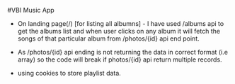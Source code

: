 #VBI Music App

- On landing page(/) [for listing all albumns] - I have used /albums api to get the albums list and when user clicks on any album it will fetch the songs of that particular album from /photos/{id} api end point. 

- As /photos/{id} api ending is not returning the data in correct format (i.e array) so the code will break if photos/{id} api return multiple records.

- using cookies to store playlist data.